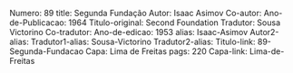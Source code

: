 Numero: 89
title: Segunda Fundação
Autor: Isaac Asimov
Co-autor: 
Ano-de-Publicacao: 1964
Titulo-original: Second Foundation
Tradutor: Sousa Victorino
Co-tradutor: 
Ano-de-edicao: 1953
alias: Isaac-Asimov
Autor2-alias: 
Tradutor1-alias: Sousa-Victorino
Tradutor2-alias: 
Titulo-link: 89-Segunda-Fundacao
Capa: Lima de Freitas
pags: 220
Capa-link: Lima-de-Freitas